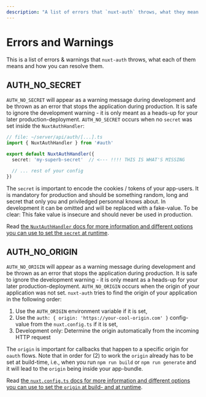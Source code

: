 ```yaml
---
description: "A list of errors that `nuxt-auth` throws, what they mean and how you can resolve them."
---
```

# Errors and Warnings

This is a list of errors & warnings that `nuxt-auth` throws, what each of them means and how you can resolve them.

## AUTH_NO_SECRET

`AUTH_NO_SECRET` will appear as a warning message during development and be thrown as an error that stops the application during production. It is safe to ignore the development warning - it is only meant as a heads-up for your later production-deployment. `AUTH_NO_SECRET` occurs when no `secret` was set inside the `NuxtAuthHandler`:
```ts
// file: ~/server/api/auth/[...].ts
import { NuxtAuthHandler } from '#auth'

export default NuxtAuthHandler({
  secret: 'my-superb-secret'  // <--- !!!! THIS IS WHAT'S MISSING

  // ... rest of your config
})
```

The `secret` is important to encode the cookies / tokens of your app-users. It is mandatory for production and should be something random, long and secret that only you and priviledged personnal knows about. In development it can be omitted and will be replaced with a fake-value. To be clear: This fake value is insecure and should never be used in production.

Read [the `NuxtAuthHandler` docs for more information and different options you can use to set the `secret` at runtime](/nuxt-auth/0.6/configuration/nuxt-auth-handler).

## AUTH_NO_ORIGIN

`AUTH_NO_ORIGIN` will appear as a warning message during development and be thrown as an error that stops the application during production. It is safe to ignore the development warning - it is only meant as a heads-up for your later production-deployment. `AUTH_NO_ORIGIN` occurs when the origin of your application was not set. `nuxt-auth` tries to find the origin of your application in the following order:
1. Use the `AUTH_ORIGIN` environment variable if it is set,
2. Use the `auth: { origin: 'https://your-cool-origin.com' }` config-value from the `nuxt.config.ts` if it is set,
3. Development only: Determine the origin automatically from the incoming HTTP request

The `origin` is important for callbacks that happen to a specific origin for `oauth` flows. Note that in order for (2) to work the `origin` already has to be set at build-time, i.e., when you run `npm run build` or `npm run generate` and it will lead to the `origin` being inside your app-bundle.

Read [the `nuxt.config.ts` docs for more information and different options you can use to set the `origin` at build- and at runtime](/nuxt-auth/0.6/configuration/nuxt-auth-handler).
